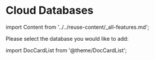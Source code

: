 # Cloud Databases

import Content from '../../reuse-content/_all-features.md';

<Content />

 Please select the database you would like to add:

import DocCardList from '@theme/DocCardList';

<DocCardList />
